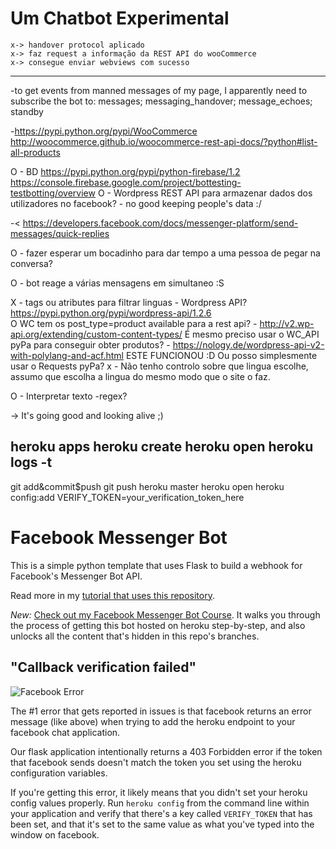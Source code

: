 # Um Chatbot Experimental

	x-> handover protocol aplicado
	x-> faz request a informação da REST API do wooCommerce
	x-> consegue enviar webviews com sucesso

----

-to get events from manned messages of my page, I apparently need to subscribe the bot to: messages; messaging_handover; message_echoes; standby

-https://pypi.python.org/pypi/WooCommerce
	http://woocommerce.github.io/woocommerce-rest-api-docs/?python#list-all-products

O - BD
https://pypi.python.org/pypi/python-firebase/1.2
https://console.firebase.google.com/project/bottesting-testbotting/overview
O - Wordpress REST API para armazenar dados dos utilizadores no facebook? - no good keeping people's data :/

-< https://developers.facebook.com/docs/messenger-platform/send-messages/quick-replies

O - fazer esperar um bocadinho para dar tempo a uma pessoa de pegar na conversa?

O - bot reage a várias mensagens em simultaneo :S

X - tags ou atributes para filtrar linguas
	- Wordpress API?		https://pypi.python.org/pypi/wordpress-api/1.2.6	
	O WC tem os post_type=product available para a rest api? - http://v2.wp-api.org/extending/custom-content-types/
	É mesmo preciso usar o WC_API pyPa para conseguir obter produtos? - https://nology.de/wordpress-api-v2-with-polylang-and-acf.html
		ESTE FUNCIONOU :D
	Ou posso simplesmente usar o Requests pyPa?
	x - Não tenho controlo sobre que lingua escolhe, assumo que escolha a lingua do mesmo modo que o site o faz.


O - Interpretar texto
	-regex?


-> It's going good and looking alive ;)

heroku apps
heroku create
heroku open
heroku logs -t
-
git add&commit$push
git push heroku master
heroku open
heroku config:add VERIFY_TOKEN=your_verification_token_here


# Facebook Messenger Bot
This is a simple python template that uses Flask to build a webhook for Facebook's Messenger Bot API.

Read more in my [tutorial that uses this repository](https://blog.hartleybrody.com/fb-messenger-bot/).

*New:* [Check out my Facebook Messenger Bot Course](https://facebook-messenger-bot.teachable.com/p/facebook-messenger-bot/). It walks you through the process of getting this bot hosted on heroku step-by-step, and also unlocks all the content that's hidden in this repo's branches.

## "Callback verification failed"

![Facebook Error](https://cloud.githubusercontent.com/assets/18402893/21538944/f96fcd1e-cdc7-11e6-83ee-a866190d9080.png)

The #1 error that gets reported in issues is that facebook returns an error message (like above) when trying to add the heroku endpoint to your facebook chat application.

Our flask application intentionally returns a 403 Forbidden error if the token that facebook sends doesn't match the token you set using the heroku configuration variables.

If you're getting this error, it likely means that you didn't set your heroku config values properly. Run `heroku config` from the command line within your application and verify that there's a key called `VERIFY_TOKEN` that has been set, and that it's set to the same value as what you've typed into the window on facebook.